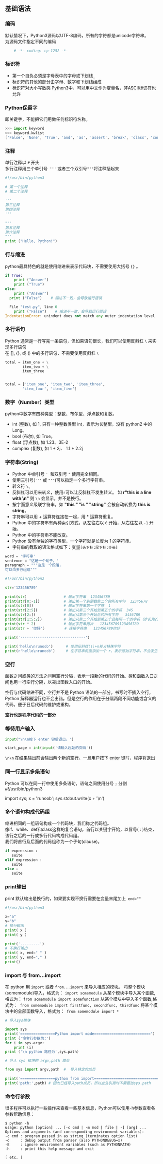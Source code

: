 
## 基础语法

### 编码
默认情况下，Python3源码以UTF-8编码，所有的字符都是unicode字符串。  
为源码文件指定不同的编码
```python
    # -*- coding: cp-1252 -*-
```

### 标识符
- 第一个自负必须是字母表中的字母或下划线`_`
- 标识符的其他的部分由字母、数字和下划线组成  
- 标识符对大小写敏感
Python3中，可以用中文作为变量名，非ASCII标识符也允许

### Python保留字
即关键字，不能把它们用做任何标识符名称。
```python
>>> import keyword
>>> keyword.kwlist
['False', 'None', 'True', 'and', 'as', 'assert', 'break', 'class', 'continue', 'def', 'del', 'elif', 'else', 'except', 'finally', 'for', 'from', 'global', 'if', 'import', 'in', 'is', 'lambda', 'nonlocal', 'not', 'or', 'pass', 'raise', 'return', 'try', 'while', 'with', 'yield']
```

### 注释
单行注释以 `#` 开头  
多行注释用三个单引号` '''` 或者三个双引号` """ `将注释括起来  
```python
#!/usr/bin/python3
 
# 第一个注释
# 第二个注释
 
'''
第三注释
第四注释
'''
 
"""
第五注释
第六注释
"""
print ("Hello, Python!")
```

### 行与缩进
python最具特色的就是使用缩进来表示代码块，不需要使用大括号 `{}` 。
```python
if True:
    print ("Answer")
    print ("True")
else:
    print ("Answer")
  print ("False")    # 缩进不一致，会导致运行错误

  File "test.py", line 6
    print ("False")    # 缩进不一致，会导致运行错误
IndentationError: unindent does not match any outer indentation level
```

### 多行语句
Python 通常是一行写完一条语句，但如果语句很长，我们可以使用反斜杠 `\` 来实现多行语句  
在 [], {}, 或 () 中的多行语句，不需要使用反斜杠 `\`  
```python
total = item_one + \
        item_two + \
        item_three


total = ['item_one', 'item_two', 'item_three',
        'item_four', 'item_five']       
```

### 数字（Number）类型
python中数字有四种类型：整数、布尔型、浮点数和复数。

- int (整数), 如 1, 只有一种整数类型 int，表示为长整型，没有 python2 中的 Long。
- bool (布尔), 如 True。
- float (浮点数), 如 1.23、3E-2
- complex (复数), 如 1 + 2j、 1.1 + 2.2j

### 字符串(String)
- Python 中单引号 `' `和双引号 `"` 使用完全相同。
- 使用三引号(`'''` 或 `"""`)可以指定一个多行字符串。
- 转义符 `\`。
- 反斜杠可以用来转义，使用` r `可以让反斜杠不发生转义。 如 **r"this is a line with \n"** 则 `\n` 会显示，并不是换行。
- 按字面意义级联字符串，如 **"this " "is " "string"** 会被自动转换为 **this is string**。
- 字符串可以用 + 运算符连接在一起，用 * 运算符重复。
- Python 中的字符串有两种索引方式，从左往右以 `0` 开始，从右往左以 `-1` 开始。
- Python 中的字符串不能改变。
- Python 没有单独的字符类型，一个字符就是长度为 1 的字符串。
- 字符串的截取的语法格式如下：变量`[头下标:尾下标:步长]`

```python
word = '字符串'
sentence = "这是一个句子。"
paragraph = """这是一个段落，
可以由多行组成"""

#!/usr/bin/python3
 
str='123456789'
 
print(str)                 # 输出字符串  123456789
print(str[0:-1])           # 输出第一个到倒数第二个的所有字符  12345678
print(str[0])              # 输出字符串第一个字符  1
print(str[2:5])            # 输出从第三个开始到第五个的字符  345
print(str[2:])             # 输出从第三个开始后的所有字符   3456789
print(str[1:5:2])          # 输出从第二个开始到第五个且每隔一个的字符（步长为2） 24
print(str * 2)             # 输出字符串两次   123456789123456789
print(str + '你好')         # 连接字符串   123456789你好
 
print('------------------------------')
 
print('hello\nrunoob')      # 使用反斜杠(\)+n转义特殊字符
print(r'hello\nrunoob')     # 在字符串前面添加一个 r，表示原始字符串，不会发生转义  hello\nrunoob
```


### 空行
函数之间或类的方法之间用空行分隔，表示一段新的代码的开始。类和函数入口之间也用一行空行分隔，以突出函数入口的开始。  

空行与代码缩进不同，空行并不是 Python 语法的一部分。书写时不插入空行，Python 解释器运行也不会出错。但是空行的作用在于分隔两段不同功能或含义的代码，便于日后代码的维护或重构。  

**空行也是程序代码的一部分**

### 等待用户输入
```python
input("\n\n按下 enter 键后退出。")

start_page = int(input('请输入起始的页码'))
```
`\n\n` 在结果输出前会输出两个新的空行。一旦用户按下 enter 键时，程序将退出

### 同一行显示多条语句
Python 可以在同一行中使用多条语句，语句之间使用分号 `;` 分割
#!/usr/bin/python3  
 
import sys; x = 'runoob'; sys.stdout.write(x + '\n')

### 多个语句构成代码组
缩进相同的一组语句构成一个代码块，我们称之代码组。  
像if、while、def和class这样的复合语句，首行以关键字开始，以冒号( : )结束，该行之后的一行或多行代码构成代码组。  
我们将首行及后面的代码组称为一个子句(clause)。  
```python
if expression : 
   suite
elif expression : 
   suite 
else : 
   suite
```

### print输出
print 默认输出是换行的，如果要实现不换行需要在变量末尾加上` end=""`
```python
#!/usr/bin/python3
 
x="a"
y="b"
# 换行输出
print( x )
print( y )
 
print('---------')
# 不换行输出
print( x, end=" " )
print( y, end="," )
print()
```

### import 与 from...import
在 python 用 `import` 或者 `from...import` 来导入相应的模块。
将整个模块(somemodule)导入，格式为： `import somemodule`
从某个模块中导入某个函数,格式为： `from somemodule import somefunction`
从某个模块中导入多个函数,格式为：` from somemodule import firstfunc, secondfunc, thirdfunc`
将某个模块中的全部函数导入，格式为：` from somemodule import *`

```python
# 导入sys模块

import sys
print('================Python import mode==========================')
print ('命令行参数为:')
for i in sys.argv:
    print (i)
print ('\n python 路径为',sys.path)
```

```python
# 导入 sys 模块的 argv,path 成员

from sys import argv,path  #  导入特定的成员
 
print('================python from import===================================')
print('path:',path) # 因为已经导入path成员，所以此处引用时不需要加sys.path
```

### 命令行参数
很多程序可以执行一些操作来查看一些基本信息，Python可以使用-h参数查看各参数帮助信息：
```
$ python -h
usage: python [option] ... [-c cmd | -m mod | file | -] [arg] ...
Options and arguments (and corresponding environment variables):
-c cmd : program passed in as string (terminates option list)
-d     : debug output from parser (also PYTHONDEBUG=x)
-E     : ignore environment variables (such as PYTHONPATH)
-h     : print this help message and exit

[ etc. ]
```